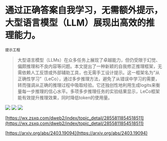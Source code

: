 # 通过正确答案自我学习，无需额外提示，大型语言模型（LLM）展现出高效的推理能力。
`提示工程`
> 大型语言模型（LLMs）在众多任务上展现了卓越能力，但仍受限于幻觉、偏颇推理和不良内容等问题。本文提出了一种新颖的自我修正推理框架，无需依赖人工反馈或外部辅助工具，也无需手工设计提示。这一框架名为“从正确性学习”（LeCo），通过多步推理方法，避免了从错误中学习的需要，转而强调从正确的推理过程中吸取经验。它还独创性地利用生成logits来衡量每一步推理的信心水平。多项多步推理任务的实验结果显示，LeCo框架能有效提升推理效果，同时降低token的使用量。

![](https://raw.githubusercontent.com/HuggingAGI/HuggingArxiv/main/paper_images/2403.19094/x1.png)
![](https://raw.githubusercontent.com/HuggingAGI/HuggingArxiv/main/paper_images/2403.19094/x2.png)
![](https://raw.githubusercontent.com/HuggingAGI/HuggingArxiv/main/paper_images/2403.19094/x3.png)

[https://wx.zsxq.com/dweb2/index/topic_detail/2855811854518511](https://wx.zsxq.com/dweb2/index/topic_detail/2855811854518511)

[https://arxiv.org/abs/2403.19094](https://arxiv.org/abs/2403.19094)